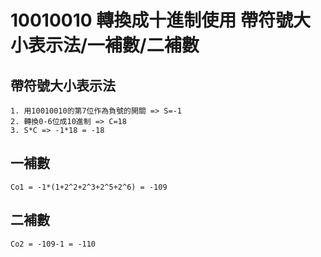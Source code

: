# 10010010 轉換成十進制使用 帶符號大小表示法/一補數/二補數

## 帶符號大小表示法
```
1. 用10010010的第7位作為負號的開關 => S=-1
2. 轉換0-6位成10進制 => C=18
3. S*C => -1*18 = -18
```
## 一補數
```
Co1 = -1*(1+2^2+2^3+2^5+2^6) = -109
```
## 二補數
```
Co2 = -109-1 = -110 
```
